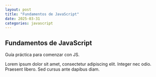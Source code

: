 ```yaml
---
layout: post
title: "Fundamentos de JavaScript"
date: 2025-03-31
categories: javascript
---
```


## Fundamentos de JavaScript

Guía práctica para comenzar con JS.

Lorem ipsum dolor sit amet, consectetur adipiscing elit. Integer nec odio. Praesent libero. Sed cursus ante dapibus diam.
